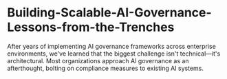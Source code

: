 # Building-Scalable-AI-Governance-Lessons-from-the-Trenches
After years of implementing AI governance frameworks across enterprise environments, we've learned that the biggest challenge isn't technical—it's architectural. Most organizations approach AI governance as an afterthought, bolting on compliance measures to existing AI systems.
